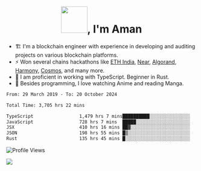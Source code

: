 <h1 align="center"><img src="https://media2.giphy.com/media/v1.Y2lkPTc5MGI3NjExZmx5c2N1N2lkbjg5NnI3ajI2ZXhxZ24yZ3cxcmJibTZrMWZkbjlxaSZlcD12MV9pbnRlcm5hbF9naWZfYnlfaWQmY3Q9Zw/AFdcYElkoNAUE/giphy.webp" width="70">, I'm Aman</h1>

- 🏗️ I'm a blockchain engineer with experience in developing and auditing projects on various blockchain platforms.
- ⚡ Won several chains hackathons like [ETH India](https://devfolio.co/projects/hivm-hybrid-intent-virtual-machine-3ba1), [Near](https://medium.com/encode-club/encode-x-near-hackathon-finale-prizewinners-and-summary-fcf6e409ab07), [Algorand](https://algorand-innovate.hackerearth.com), [Harmony](https://medium.com/harmony-one/winners-of-the-hack-the-horizon-hackathon-ae04f95b71ab), [Cosmos](https://www.hackerearth.com/challenges/hackathon/hackatom-india/), and many more.
- 🌊 I am proficient in working with TypeScript. Beginner in Rust.
- 🍣 Besides programming, I love watching Anime and reading Manga.

<!--START_SECTION:waka-->

```txt
From: 29 March 2019 - To: 20 October 2024

Total Time: 3,705 hrs 22 mins

TypeScript                 1,479 hrs 7 mins██████████░░░░░░░░░░░░░░░   39.92 %
JavaScript                 728 hrs 7 mins  █████░░░░░░░░░░░░░░░░░░░░   19.65 %
JSX                        410 hrs 16 mins ██▓░░░░░░░░░░░░░░░░░░░░░░   11.07 %
JSON                       198 hrs 55 mins █▒░░░░░░░░░░░░░░░░░░░░░░░   05.37 %
Rust                       135 hrs 45 mins █░░░░░░░░░░░░░░░░░░░░░░░░   03.66 %
```

<!--END_SECTION:waka-->

![Profile Views](https://komarev.com/ghpvc/?username=amanraj1608&label=Profile%20views&color=0e75b6&style=flat-square)

![](https://hit.yhype.me/github/profile?user_id=42104907)
